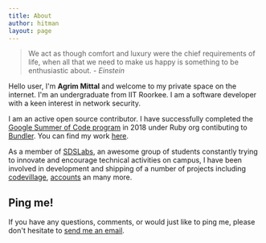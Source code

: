 ```yaml
---
title: About
author: hitman
layout: page
---
```


> We act as though comfort and luxury were the chief requirements of life, when all that we need to make us happy is something to be enthusiastic about. - *Einstein*

Hello user, I'm __Agrim Mittal__ and welcome to my private space on the internet. I'm an undergraduate from IIT Roorkee. I am a software developer with a keen interest in network security.

I am an active open source contributor. I have successfully completed the [Google Summer of Code program](https://summerofcode.withgoogle.com/archive/) in 2018 under Ruby org contibuting to [Bundler](https://bundler.io/). You can find my work [here](https://summerofcode.withgoogle.com/archive/2018/projects/5547552766164992/).

As a member of [SDSLabs](https://sdslabs.co), an awesome group of students constantly trying to innovate and encourage technical activities on campus, I have been involved in development and shipping of a number of projects including [codevillage](http://codevillage.sdslabs.co), [accounts](https://accounts.sdslabs.co) an many more.

## Ping me!

If you have any questions, comments, or would just like to ping me, please don't hesitate to [send me an email](mailto:agrimmittal@protonmail.com).

<a href="https://github.com/agrim123"><i class="fab fa-github"></i></a>
<a href="https://twitter.com/agrimittal"><i class="fab fa-twitter"></i></a>
<a href="https://www.linkedin.com/in/agrimmittal/"><i class="fab fa-linkedin-in"></i></a>


